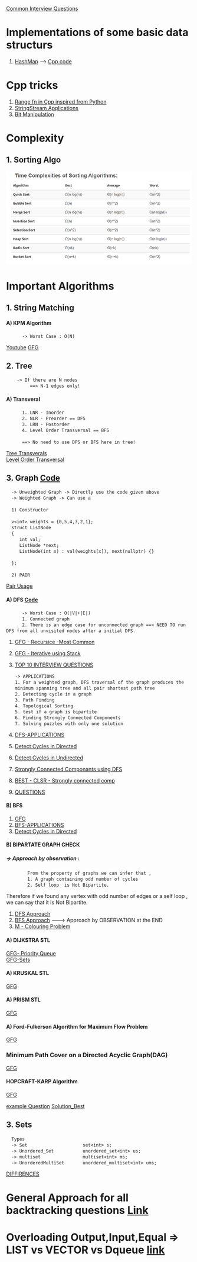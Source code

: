 [Common Interview Questions](https://www.geeksforgeeks.org/top-10-algorithms-in-interview-questions/?ref=rp)
# Implementations of some basic data structurs
1. [HashMap](https://leetcode.com/problems/design-hashmap/discuss/1097755/JS-Python-Java-C%2B%2B-or-(Updated)-Hash-and-Array-Solutions-w-Explanation) --> [Cpp code](https://github.com/AbhinavKoul/Coding_Questions_Solutions/blob/74a2a01e85392869509ab7ccdf19a11834a103dd/Implementations/HashMap/vector%20of%20list%20implementation.cpp)
# Cpp tricks
1. [Range fn in Cpp inspired from Python](http://shishtpal.blogspot.com/2015/01/range-function-in-c-inspired-from-python.html#:~:text=range()%20function%20in%20C%2B%2B%20%3A%20Inspired%20from%20Python,-%23%20What%20is%20range&text=%23%20A%20sequence%20of%20numbers%20from,\)%2C%20and%20optional%20step%20parameter.&text=%23%20You%20are%20not%20limited%20to,float%20(%20*%20)%20data%20type.)
2. [StringStream Applications](https://www.geeksforgeeks.org/stringstream-c-applications/)
3. [Bit Manipulation](https://leetcode.com/discuss/study-guide/1151183/bits-hacks-proper-approaches-dont-skip)
# Complexity

## 1. Sorting Algo  
![](Quick_References/Sorting_Complexity.PNG)  

# Important Algorithms

## 1. String Matching
  
  #### A) KPM Algorithm
          -> Worst Case : O(N)
   [Youtube](https://www.youtube.com/watch?v=V5-7GzOfADQ)
   [GFG](https://www.geeksforgeeks.org/kmp-algorithm-for-pattern-searching/)

## 2. Tree
        -> If there are N nodes
             ==> N-1 edges only!
  #### A) Transveral
          1. LNR - Inorder
          2. NLR - Preorder == DFS
          3. LRN - Postorder
          4. Level Order Transversal == BFS
          
          ==> No need to use DFS or BFS here in tree!
   [Tree Transverals](https://www.geeksforgeeks.org/tree-traversals-inorder-preorder-and-postorder/)  
   [Level Order Transversal](https://www.geeksforgeeks.org/level-order-tree-traversal/)

## 3. Graph  [Code](https://github.com/AbhinavKoul/Coding_Questions_Solutions/blob/b91ac7d86a5f4872668b5f3b49d6eeb925c24b94/Implementations/Graphs/GRAPH(better%20implementation).cpp)
      
      -> Unweighted Graph -> Directly use the code given above
      -> Weighted Graph -> Can use a 
      
      1) Constructor     
      
      v<int> weights = {0,5,4,3,2,1};
      struct ListNode 
      {
         int val;
         ListNode *next;     
         ListNode(int x) : val(weights[x]), next(nullptr) {}

      };
      
      2) PAIR
  [Pair Usage](https://www.geeksforgeeks.org/graph-implementation-using-stl-for-competitive-programming-set-2-weighted-graph/)
  
  #### A) DFS  [Code](https://github.com/AbhinavKoul/Coding_Questions_Solutions/blob/b91ac7d86a5f4872668b5f3b49d6eeb925c24b94/Implementations/Graphs/GRAPH(better%20implementation).cpp#L47)
          -> Worst Case : O(|V|+|E|)  
          1. Connected graph  
          2. There is an edge case for unconnected graph ==> NEED TO run DFS from all unvisited nodes after a initial DFS. 
   1. [GFG - Recursice -Most Common](https://www.geeksforgeeks.org/depth-first-search-or-dfs-for-a-graph/)
   2. [GFG - Iterative using Stack](https://www.geeksforgeeks.org/iterative-depth-first-traversal/?ref=rp)
   3. [TOP 10 INTERVIEW QUESTIONS](https://www.geeksforgeeks.org/top-10-interview-question-depth-first-search-dfs/?ref=rp)
   
          -> APPLICATIONS
          1. For a weighted graph, DFS traversal of the graph produces the minimum spanning tree and all pair shortest path tree
          2. Detecting cycle in a graph
          3. Path Finding
          4. Topological Sorting
          5. test if a graph is bipartite
          6. Finding Strongly Connected Components
          7. Solving puzzles with only one solution
   4. [DFS-APPLICATIONS](https://www.geeksforgeeks.org/applications-of-depth-first-search/)  
   5. [Detect Cycles in Directed](https://www.geeksforgeeks.org/detect-cycle-in-a-graph/)
   6. [Detect Cycles in Undirected](https://www.geeksforgeeks.org/detect-cycle-undirected-graph/)
   7. [Strongly Connected Componants using DFS](https://www.geeksforgeeks.org/strongly-connected-components/)
   8. [BEST - CLSR - Strongly connected comp](https://www.personal.kent.edu/~rmuhamma/Algorithms/MyAlgorithms/GraphAlgor/strongComponent.htm)
     
   9. [QUESTIONS](https://www.geeksforgeeks.org/tag/dfs/)
    
  #### B) BFS
   1. [GFG]()
   2. [BFS-APPLICATIONS](https://www.geeksforgeeks.org/applications-of-breadth-first-traversal/)
   3. [Detect Cycles in Directed](https://www.geeksforgeeks.org/detect-cycle-in-a-directed-graph-using-bfs/)
  
  #### B) BIPARTATE GRAPH CHECK
   ##### -> Approach by observation : 
            From the property of graphs we can infer that , 
            1. A graph containing odd number of cycles
            2. Self loop  is Not Bipartite.
            
Therefore if we found any vertex with odd number of edges or a self loop , we can say that it is Not Bipartite.
                
   1. [DFS Approach](https://www.geeksforgeeks.org/check-if-a-given-graph-is-bipartite-using-dfs/?ref=lbp)
   2. [BFS Approach](https://www.geeksforgeeks.org/bipartite-graph/) ---> Approach by OBSERVATION at the END
   3. [M - Colouring Problem](https://www.geeksforgeeks.org/m-coloring-problem-backtracking-5/)
  #### A) DIJKSTRA STL
   [GFG- Priority Queue](https://www.geeksforgeeks.org/dijkstras-shortest-path-algorithm-using-priority_queue-stl/)  
   [GFG-Sets](https://www.geeksforgeeks.org/dijkstras-shortest-path-algorithm-using-set-in-stl/)  
  #### A) KRUSKAL STL
   [GFG](https://www.geeksforgeeks.org/kruskals-minimum-spanning-tree-using-stl-in-c/)  
  #### A) PRISM STL
   [GFG](https://www.geeksforgeeks.org/prims-algorithm-using-priority_queue-stl/)  
  #### A) Ford-Fulkerson Algorithm for Maximum Flow Problem
   [GFG](https://www.geeksforgeeks.org/ford-fulkerson-algorithm-for-maximum-flow-problem/)
  
  ### Minimum Path Cover on a Directed Acyclic Graph(DAG)
   [GFG](https://www.geeksforgeeks.org/maximum-bipartite-matching/)
   #### HOPCRAFT-KARP Algorithm
   [GFG](https://www.geeksforgeeks.org/hopcroft-karp-algorithm-for-maximum-matching-set-1-introduction/)
   
   [example Question](https://www.hackerrank.com/challenges/problem-solving/problem)
   [Solution_Best](https://www.hackerrank.com/rest/contests/master/challenges/problem-solving/hackers/sushilnath/download_solution)
   
## 3. Sets
      Types
      -> Set                     set<int> s;
      -> Unordered_Set           unordered_set<int> us;
      -> multiset                multiset<int> ms;
      -> UnorderedMultiSet       unordered_multiset<int> ums;
[DIFFIRENCES](https://www.geeksforgeeks.org/difference-set-multiset-unordered_set-unordered_multiset/)

# General Approach for all backtracking questions [Link](https://leetcode.com/problems/combination-sum/discuss/16502/A-general-approach-to-backtracking-questions-in-Java-(Subsets-Permutations-Combination-Sum-Palindrome-Partitioning))
# Overloading Output,Input,Equal => LIST vs VECTOR vs Dqueue [link](http://www.yolinux.com/TUTORIALS/LinuxTutorialC++STL.html#LIST)

